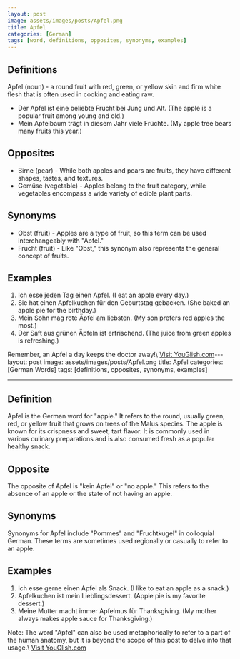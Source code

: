 ```yaml
---
layout: post
image: assets/images/posts/Apfel.png
title: Apfel
categories: [German]
tags: [word, definitions, opposites, synonyms, examples]
---
```


## Definitions

Apfel (noun) - a round fruit with red, green, or yellow skin and firm white flesh that is often used in cooking and eating raw.

- Der Apfel ist eine beliebte Frucht bei Jung und Alt. (The apple is a popular fruit among young and old.)
- Mein Apfelbaum trägt in diesem Jahr viele Früchte. (My apple tree bears many fruits this year.)

## Opposites

- Birne (pear) - While both apples and pears are fruits, they have different shapes, tastes, and textures.
- Gemüse (vegetable) - Apples belong to the fruit category, while vegetables encompass a wide variety of edible plant parts.

## Synonyms

- Obst (fruit) - Apples are a type of fruit, so this term can be used interchangeably with "Apfel."
- Frucht (fruit) - Like "Obst," this synonym also represents the general concept of fruits.

## Examples

1. Ich esse jeden Tag einen Apfel. (I eat an apple every day.)
2. Sie hat einen Apfelkuchen für den Geburtstag gebacken. (She baked an apple pie for the birthday.)
3. Mein Sohn mag rote Äpfel am liebsten. (My son prefers red apples the most.)
4. Der Saft aus grünen Äpfeln ist erfrischend. (The juice from green apples is refreshing.)

Remember, an Apfel a day keeps the doctor away!\ <a id="yg-widget-0" class="youglish-widget" data-query="Apfel" data-lang="german" data-components="8412" data-auto-start="0" data-bkg-color="theme_light" data-title="How%20to%20pronounce%20Apfel%20in%20German"  rel="nofollow" href="https://youglish.com">Visit YouGlish.com</a><script async src="https://youglish.com/public/emb/widget.js" charset="utf-8"></script>---
layout: post
image: assets/images/posts/Apfel.png
title: Apfel
categories: [German Words]
tags: [definitions, opposites, synonyms, examples]

---

## Definition
Apfel is the German word for "apple." It refers to the round, usually green, red, or yellow fruit that grows on trees of the Malus species. The apple is known for its crispness and sweet, tart flavor. It is commonly used in various culinary preparations and is also consumed fresh as a popular healthy snack.

## Opposite
The opposite of Apfel is "kein Apfel" or "no apple." This refers to the absence of an apple or the state of not having an apple.

## Synonyms
Synonyms for Apfel include "Pommes" and "Fruchtkugel" in colloquial German. These terms are sometimes used regionally or casually to refer to an apple.

## Examples
1. Ich esse gerne einen Apfel als Snack. (I like to eat an apple as a snack.)
2. Apfelkuchen ist mein Lieblingsdessert. (Apple pie is my favorite dessert.)
3. Meine Mutter macht immer Apfelmus für Thanksgiving. (My mother always makes apple sauce for Thanksgiving.)

Note: The word "Apfel" can also be used metaphorically to refer to a part of the human anatomy, but it is beyond the scope of this post to delve into that usage.\ <a id="yg-widget-0" class="youglish-widget" data-query="Apfel" data-lang="german" data-components="8412" data-auto-start="0" data-bkg-color="theme_light" data-title="How%20to%20pronounce%20Apfel%20in%20German"  rel="nofollow" href="https://youglish.com">Visit YouGlish.com</a><script async src="https://youglish.com/public/emb/widget.js" charset="utf-8"></script>
